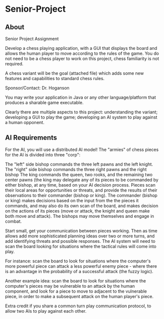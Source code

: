 # Senior-Project
## About
Senior Project Assignment

Develop a chess playing application, with a GUI that displays the board and allows the human player to move according to the rules of the game.   You do not need to be a chess player to work on this project, chess familiarity is not required.

A chess variant will be the goal (attached file) which adds some new features and capabilities to standard chess rules.

Sponsor/Contact: Dr. Hoganson

You may write your application in Java or any other language/platform that produces a sharable game executable.

Clearly there are multiple aspects to this project:  understanding the variant; developing a GUI to play the game;  developing an AI system to play against a human opponent.

## AI Requirements
For the AI, you will use a distributed AI model!   The "armies" of chess pieces for the AI is divided into three "corp":

The "left" side bishop commands the three left pawns and the left knight.
The "right" side bishop commands the three right pawns and the right bishop
The king commands the queen, two rooks, and the remaining two center pawns (the king may delegate any of its pieces to be commanded by either bishop, at any time, based on your AI decision process.
Pieces scan their local areas for opportunities or threats, and provide the results of their observations to their commander (bishop or king).   The commander (bishop or king) makes decisions based on the input from the the pieces it commands, and may also do its own scan of the board, and makes decision on the actions of its pieces (move or attack, the knight and queen make both move and attack).  The bishops may move themselves and engage in combat.

Start small, get your communication between pieces working.  Then as time allows add more sophisticated planning ideas over two or more turns, and add identifying threats and possible responses.  The AI system will need to scan the board looking for situations where the tactical rules will come into play.

For instance: scan the board to look for situations where the computer's more powerful piece can attack a less powerful enemy piece - where there is an advantage in the probability of a successful attack (the fuzzy logic).

Another example idea:  scan the board to look for situations where the computer's pieces may be vulnerable to an attack by the human component, and look for a piece to move to adjacent to the vulnerable piece, in order to make a subsequent attack on the human player's piece.  

Extra credit if you share a common turn play communication protocol, to allow two AIs to play against each other.
